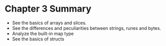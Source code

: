 # Chapter 3 Summary

- See the basics of arrays and slices.
- See the differences and peculiarities between strings, runes and bytes.
- Analyze the built-in map type
- See the basics of structs